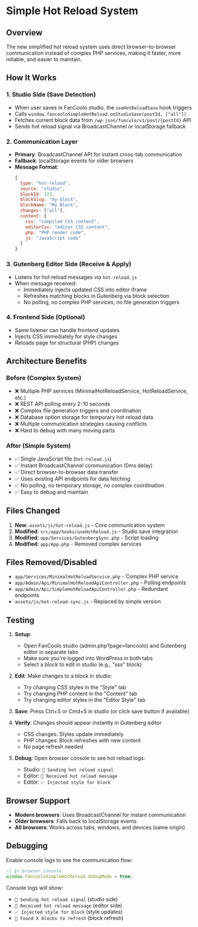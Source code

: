 # Simple Hot Reload System

## Overview

The new simplified hot reload system uses direct browser-to-browser communication instead of complex PHP services, making it faster, more reliable, and easier to maintain.

## How It Works

### 1. **Studio Side (Save Detection)**

- When user saves in FanCoolo studio, the `useHotReloadSave` hook triggers
- Calls `window.fancooloSimpleHotReload.onStudioSave(postId, ["all"])`
- Fetches current block data from `/wp-json/funculo/v1/post/{postId}` API
- Sends hot reload signal via BroadcastChannel or localStorage fallback

### 2. **Communication Layer**

- **Primary**: BroadcastChannel API for instant cross-tab communication
- **Fallback**: localStorage events for older browsers
- **Message Format**:
  ```js
  {
    type: "hot-reload",
    source: "studio",
    blockId: 123,
    blockSlug: "my-block",
    blockName: "My Block",
    changes: ["all"],
    content: {
      css: "compiled CSS content",
      editorCss: "editor CSS content",
      php: "PHP render code",
      js: "JavaScript code"
    }
  }
  ```

### 3. **Gutenberg Editor Side (Receive & Apply)**

- Listens for hot reload messages via `hot-reload.js`
- When message received:
  - Immediately injects updated CSS into editor iframe
  - Refreshes matching blocks in Gutenberg via block selection
  - No polling, no complex PHP services, no file generation triggers

### 4. **Frontend Side (Optional)**

- Same listener can handle frontend updates
- Injects CSS immediately for style changes
- Reloads page for structural (PHP) changes

## Architecture Benefits

### Before (Complex System)

- ❌ Multiple PHP services (MinimalHotReloadService, HotReloadService, etc.)
- ❌ REST API polling every 2-10 seconds
- ❌ Complex file generation triggers and coordination
- ❌ Database option storage for temporary hot reload data
- ❌ Multiple communication strategies causing conflicts
- ❌ Hard to debug with many moving parts

### After (Simple System)

- ✅ Single JavaScript file (`hot-reload.js`)
- ✅ Instant BroadcastChannel communication (0ms delay)
- ✅ Direct browser-to-browser data transfer
- ✅ Uses existing API endpoints for data fetching
- ✅ No polling, no temporary storage, no complex coordination
- ✅ Easy to debug and maintain

## Files Changed

1. **New**: `assets/js/hot-reload.js` - Core communication system
2. **Modified**: `src/app/hooks/useHotReload.js` - Studio save integration
3. **Modified**: `app/Services/GutenbergSync.php` - Script loading
4. **Modified**: `app/App.php` - Removed complex services

## Files Removed/Disabled

- `app/Services/MinimalHotReloadService.php` - Complex PHP service
- `app/Admin/Api/MinimalHotReloadApiController.php` - Polling endpoints
- `app/Admin/Api/SimpleHotReloadApiController.php` - Redundant endpoints
- `assets/js/hot-reload-sync.js` - Replaced by simple version

## Testing

1. **Setup**:

   - Open FanCoolo studio (admin.php?page=fancoolo) and Gutenberg editor in separate tabs
   - Make sure you're logged into WordPress in both tabs
   - Select a block to edit in studio (e.g., "sss" block)

2. **Edit**: Make changes to a block in studio:

   - Try changing CSS styles in the "Style" tab
   - Try changing PHP content in the "Content" tab
   - Try changing editor styles in the "Editor Style" tab

3. **Save**: Press Ctrl+S or Cmd+S in studio (or click save button if available)

4. **Verify**: Changes should appear instantly in Gutenberg editor

   - CSS changes: Styles update immediately
   - PHP changes: Block refreshes with new content
   - No page refresh needed

5. **Debug**: Open browser console to see hot reload logs:
   - Studio: `🚀 Sending hot reload signal`
   - Editor: `📨 Received hot reload message`
   - Editor: `✅ Injected style for block`

## Browser Support

- **Modern browsers**: Uses BroadcastChannel for instant communication
- **Older browsers**: Falls back to localStorage events
- **All browsers**: Works across tabs, windows, and devices (same origin)

## Debugging

Enable console logs to see the communication flow:

```js
// In browser console
window.fancooloSimpleHotReload.debugMode = true;
```

Console logs will show:

- `🚀 Sending hot reload signal` (studio side)
- `📨 Received hot reload message` (editor side)
- `✅ Injected style for block` (style updates)
- `🎯 Found X blocks to refresh` (block refresh)
